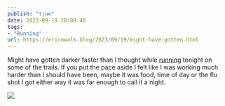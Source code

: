 ```yaml
---
publish: "true"
date: 2023-09-19 20:08:40
tags:
- "Running"
url: https://ericmwalk.blog/2023/09/19/might-have-gotten.html
---
```

Might have gotten darker faster than I thought while [running](https://strava.com/activities/9883462558)  tonight on some of the trails. If you put the pace aside I felt like I was working much harder than I should have been, maybe it was food, time of day or the flu shot I got either way it was far enough to call it a night.

![](https://ericmwalk.blog/uploads/2023/0ad0ff1c-5ea1-4bee-b5c3-fac32e83d706.jpg)